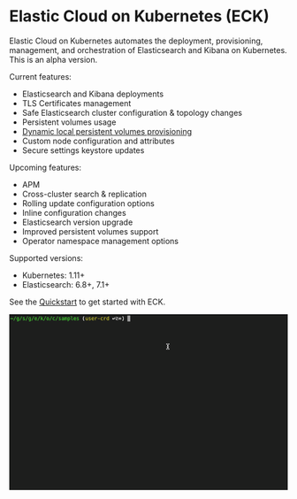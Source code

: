 # Elastic Cloud on Kubernetes (ECK)

Elastic Cloud on Kubernetes automates the deployment, provisioning, management, and orchestration of Elasticsearch and Kibana on Kubernetes.
This is an alpha version.

Current features:

*  Elasticsearch and Kibana deployments
*  TLS Certificates management
*  Safe Elasticsearch cluster configuration & topology changes
*  Persistent volumes usage
*  [Dynamic local persistent volumes provisioning](https://github.com/elastic/cloud-on-k8s/tree/master/local-volume)
*  Custom node configuration and attributes
*  Secure settings keystore updates

Upcoming features:

*  APM
*  Cross-cluster search & replication
*  Rolling update configuration options
*  Inline configuration changes
*  Elasticsearch version upgrade
*  Improved persistent volumes support
*  Operator namespace management options

Supported versions:

*  Kubernetes: 1.11+
*  Elasticsearch: 6.8+, 7.1+

See the [Quickstart](https://www.elastic.co/guide/en/k8s/current/Quickstart.html) to get started with ECK.

![](docs/img/k8s-operator.gif)
